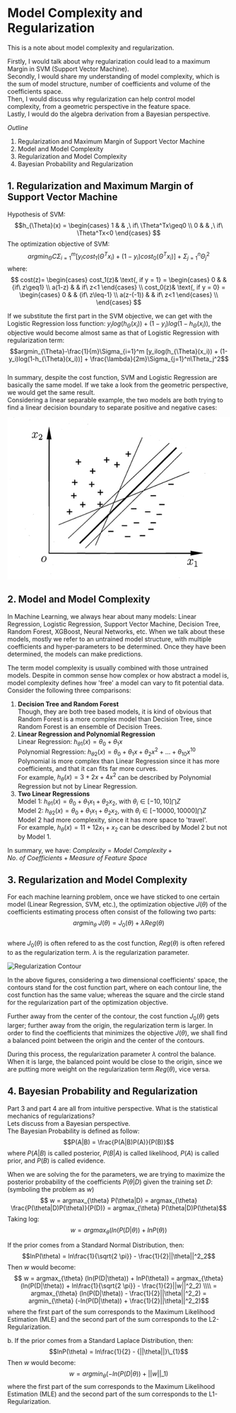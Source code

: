 # Model Complexity and Regularization

This is a note about model complexity and regularization.   

Firstly, I would talk about why regularization could lead to a maximum Margin in SVM (Support Vector Machine).    
Secondly, I would share my understanding of model complexity, which is the sum of model structure, number of coefficients and volume of the coefficients space.     
Then, I would discuss why regularization can help control model complexity, from a geometric perspective in the feature space.     
Lastly, I would do the algebra derivation from a Bayesian perspective.     

*Outline*  
1. Regularization and Maximum Margin of Support Vector Machine
2. Model and Model Complexity
3. Regularization and Model Complexity
4. Bayesian Probability and Regularization   


## 1. Regularization and Maximum Margin of Support Vector Machine

Hypothesis of SVM:
$$h_{\Theta}(x) =
  \begin{cases}
  1 & & ,\ if\ \Theta^Tx\geq0 \\
  0 & & ,\ if\ \Theta^Tx<0
  \end{cases}
  $$
The optimization objective of SVM:    
$$argmin_{\Theta} C\Sigma_{i=1}^m[y_icost_1(\Theta^Tx_i) + (1-y_i)cost_0(\Theta^Tx_i)] + \Sigma_{j=1}^n\Theta_j^2$$
where:   
$$
cost(z)=
\begin{cases}
cost_1(z)& \text{, if y = 1} =
  \begin{cases}
  0 & & {if\ z\geq1} \\
  a(1-z) & & if\ z<1
  \end{cases}
  \\
cost_0(z)& \text{, if y = 0} =
  \begin{cases}
  0 & & {if\ z\leq-1} \\
  a(z-(-1)) & & if\ z<1
  \end{cases}
  \\
\end{cases}
$$

If we substitute the first part in the SVM objective, we can get with the Logistic Regression loss function: $y_ilog(h_{\Theta}(x_i)) + (1-y_i)log(1-h_{\Theta}(x_i))$, the objective would become almost same as that of Logistic Regression with regularization term:
$$argmin_{\Theta}-\frac{1}{m}\Sigma_{i=1}^m [y_ilog(h_{\Theta}(x_i)) + (1-y_i)log(1-h_{\Theta}(x_i))] + \frac{\lambda}{2m}\Sigma_{j=1}^n\Theta_j^2$$    
In summary, despite the cost function, SVM and Logistic Regression are basically the same model. If we take a look from the geometric perspective, we would get the same result.   
Considering a linear separable example, the two models are both trying to find a linear decision boundary to separate positive and negative cases:    

![Linear Separable](https://github.com/ZhengAndyTan/MachineLearner/blob/master/WechatIMG85.jpeg)



## 2. Model and Model Complexity

In Machine Learning, we always hear about many models: Linear Regression, Logistic Regression, Support Vector Machine, Decision Tree, Random Forest, XGBoost, Neural Networks, etc. When we talk about these models, mostly we refer to an untrained model structure, with multiple coefficients and hyper-parameters to be determined. Once they have been determined, the models can make predictions.    

The term model complexity is usually combined with those untrained models. Despite in common sense how complex or how abstract a model is, model complexity defines how 'free' a model can vary to fit potential data. Consider the following three comparisons:    
1. **Decision Tree and Random Forest**    
Though, they are both tree based models, it is kind of obvious that Random Forest is a more complex model than Decision Tree, since Random Forest is an ensemble of Decision Trees.
2. **Linear Regression and Polynomial Regression**   
Linear Regression: $h_{\theta 1}(x) = \theta_0 + \theta_1x$   
Polynomial Regression: $h_{\theta 2}(x) = \theta_0 + \theta_1x + \theta_2x^2 + ... + \theta_{10}x^{10}$   
Polynomial is more complex than Linear Regression since it has more coefficients, and that it can fits far more curves.    
For example, $h_{\theta}(x) = 3 + 2x + 4x^2$ can be described by Polynomial Regression but not by Linear Regression.
3. **Two Linear Regressions**   
Model 1: $h_{\theta 1}(x) = \theta_0 + \theta_1x_1 + \theta_2x_2$, with $\theta_i \in [-10, 10] \bigcap Z$   
Model 2: $h_{\theta 2}(x) = \theta_0 + \theta_1x_1 + \theta_2x_2$, with $\theta_i \in [-10000, 10000] \bigcap Z$   
Model 2 had more complexity, since it has more space to 'travel'.   
For example, $h_{\theta}(x) = 11 + 12x_1 + x_2$ can be described by Model 2 but not by Model 1.   

In summary, we have:
$Complexity = Model\ Complexity + No.\ of\ Coefficients + Measure\ of\ Feature\ Space$

## 3. Regularization and Model Complexity

For each machine learning problem, once we have sticked to one certain model (Linear Regression, SVM, etc.), the optimization objective $J(\theta)$ of the coefficients estimating process often consist of the following two parts:
$$argmin_{\theta}\ J(\theta) = J_0(\theta) + \lambda Reg(\theta)$$    
where $J_0(\theta)$ is often refered to as the cost function, $Reg(\theta)$ is often refered to as the regularization term. $\lambda$ is the regularization parameter.     

![Regularization Contour](https://pic1.zhimg.com/v2-57946b7664029047b83d1c60ab8b05f8_r.jpg)

In the above figures, considering a two dimensional coefficients' space, the contours stand for the cost function part, where on each contour line, the cost function has the same value; whereas the square and the circle stand for the regularization part of the optimization objective.    

Further away from the center of the contour, the cost function $J_0(\theta)$ gets larger; further away from the origin, the regularization term is larger. In order to find the coefficients that minimizes the objective $J(\theta)$, we shall find a balanced point between the origin and the center of the contours.   

During this process, the regularization parameter $\lambda$ control the balance. When it is large, the balanced point would be close to the origin, since we are putting more weight on the regularization term $Reg(\theta)$, vice versa.   


## 4. Bayesian Probability and Regularization  

Part 3 and part 4 are all from intuitive perspective. What is the statistical mechanics of regularizations?   
Lets discuss from a Bayesian perspective.    
The Bayesian Probability is defined as follow:
$$P(A|B) = \frac{P(A|B)P(A)}{P(B)}$$
where $P(A|B)$ is called posterior, $P(B|A)$ is called likelihood, $P(A)$ is called prior, and $P(B)$ is called evidence.    

When we are solving the for the parameters, we are trying to maximize the posterior probability of the coefficients $P(\theta|D)$ given the training set $D$: (symboling the problem as $w$)   
$$ w = argmax_{\theta} P(\theta|D) = argmax_{\theta} \frac{P(\theta|D)P(\theta)}{P(D)} = argmax_{\theta} P(\theta|D)P(\theta)$$
Taking log:
$$ w = argmax_{\theta} (ln(P(D|\theta)) + lnP(\theta))$$    

If the prior comes from a Standard Normal Distribution, then:
$$lnP(\theta) = ln\frac{1}{\sqrt{2 \pi}} - \frac{1}{2}||\theta||^2_2$$
Then $w$ would become:
$$ w = argmax_{\theta} (ln(P(D|\theta)) + lnP(\theta)) = argmax_{\theta} (ln(P(D|\theta)) + ln\frac{1}{\sqrt{2 \pi}} - \frac{1}{2}||w||^2_2) \\\\ = argmax_{\theta} (ln(P(D|\theta)) - \frac{1}{2}||\theta||^2_2) = argmin_{\theta} (-ln(P(D|\theta)) + \frac{1}{2}||\theta||^2_2)$$
where the first part of the sum corresponds to the Maximum Likelihood Estimation (MLE) and the second part of the sum corresponds to the L2-Regularization.    

b. If the prior comes from a Standard Laplace Distribution, then:     
$$lnP(\theta) = ln\frac{1}{2} - {||\theta||}\_{1}$$
Then $w$ would become:      
$$ w = argmin_{\theta} (-ln(P(D|\theta)) + {||w||}\_{1})$$
where the first part of the sum corresponds to the Maximum Likelihood Estimation (MLE) and the second part of the sum corresponds to the L1-Regularization.  
